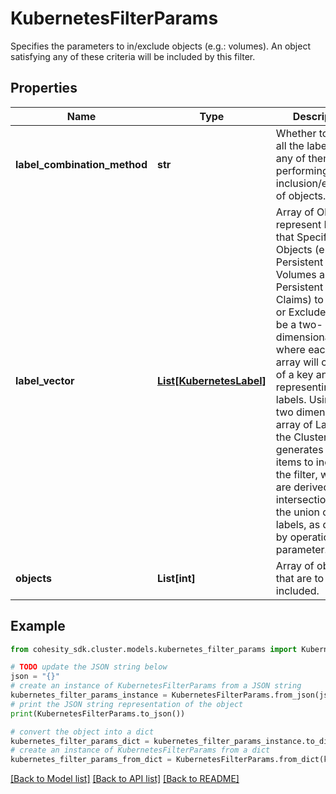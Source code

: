 # KubernetesFilterParams

Specifies the parameters to in/exclude objects (e.g.: volumes). An object satisfying any of these criteria will be included by this filter.

## Properties

Name | Type | Description | Notes
------------ | ------------- | ------------- | -------------
**label_combination_method** | **str** | Whether to include all the labels or any of them while performing inclusion/exclusion of objects. | [optional] 
**label_vector** | [**List[KubernetesLabel]**](KubernetesLabel.md) | Array of Object to represent Label that Specify Objects (e.g.: Persistent Volumes and Persistent Volume Claims) to Include or Exclude.It will be a two-dimensional array, where each inner array will consist of a key and value representing labels. Using this two dimensional array of Labels, the Cluster generates a list of items to include in the filter, which are derived from intersections or the union of these labels, as decided by operation parameter. | [optional] 
**objects** | **List[int]** | Array of objects that are to be included. | [optional] 

## Example

```python
from cohesity_sdk.cluster.models.kubernetes_filter_params import KubernetesFilterParams

# TODO update the JSON string below
json = "{}"
# create an instance of KubernetesFilterParams from a JSON string
kubernetes_filter_params_instance = KubernetesFilterParams.from_json(json)
# print the JSON string representation of the object
print(KubernetesFilterParams.to_json())

# convert the object into a dict
kubernetes_filter_params_dict = kubernetes_filter_params_instance.to_dict()
# create an instance of KubernetesFilterParams from a dict
kubernetes_filter_params_from_dict = KubernetesFilterParams.from_dict(kubernetes_filter_params_dict)
```
[[Back to Model list]](../README.md#documentation-for-models) [[Back to API list]](../README.md#documentation-for-api-endpoints) [[Back to README]](../README.md)


